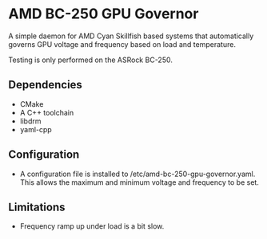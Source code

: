 # AMD BC-250 GPU Governor

A simple daemon for AMD Cyan Skillfish based systems that automatically governs GPU voltage and frequency based on load and temperature.

Testing is only performed on the ASRock BC-250.

## Dependencies

- CMake
- A C++ toolchain
- libdrm
- yaml-cpp


## Configuration

- A configuration file is installed to /etc/amd-bc-250-gpu-governor.yaml. This allows the maximum and minimum voltage and frequency to be set.


## Limitations

- Frequency ramp up under load is a bit slow.
